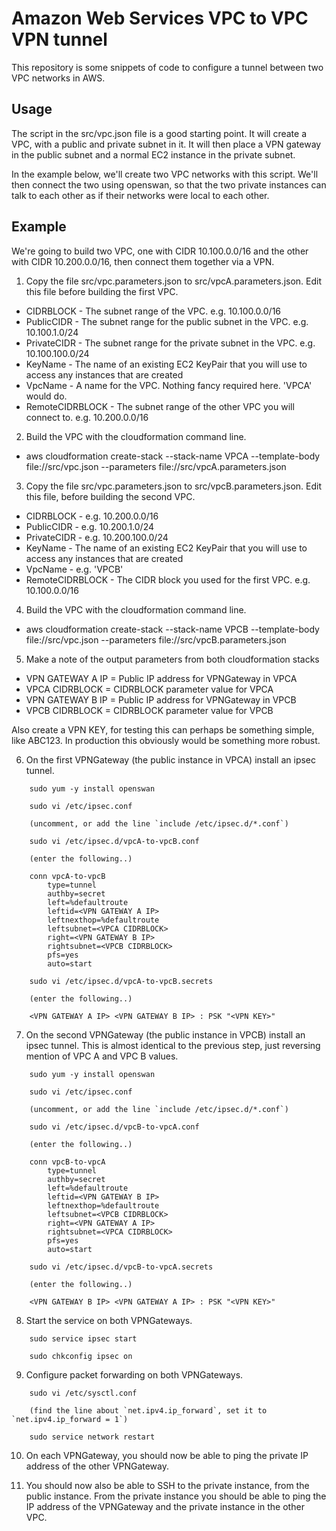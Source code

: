 # Amazon Web Services VPC to VPC VPN tunnel

This repository is some snippets of code to configure a tunnel between two VPC networks in AWS.

## Usage

The script in the src/vpc.json file is a good starting point. It will create a VPC, with a public and private subnet in it. It will then place a VPN gateway in the public subnet and a normal EC2 instance in the private subnet.

In the example below, we'll create two VPC networks with this script. We'll then connect the two using openswan, so that the two private instances can talk to each other as if their networks were local to each other.

## Example

We're going to build two VPC, one with CIDR 10.100.0.0/16 and the other with CIDR 10.200.0.0/16, then connect them together via a VPN.

1. Copy the file src/vpc.parameters.json to src/vpcA.parameters.json. Edit this file before building the first VPC.
  * CIDRBLOCK - The subnet range of the VPC. e.g. 10.100.0.0/16
  * PublicCIDR - The subnet range for the public subnet in the VPC. e.g. 10.100.1.0/24
  * PrivateCIDR - The subnet range for the private subnet in the VPC. e.g. 10.100.100.0/24
  * KeyName - The name of an existing EC2 KeyPair that you will use to access any instances that are created
  * VpcName - A name for the VPC. Nothing fancy required here. 'VPCA' would do.
  * RemoteCIDRBLOCK - The subnet range of the other VPC you will connect to. e.g. 10.200.0.0/16

2. Build the VPC with the cloudformation command line.
  * aws cloudformation create-stack --stack-name VPCA --template-body file://src/vpc.json --parameters file://src/vpcA.parameters.json

3. Copy the file src/vpc.parameters.json to src/vpcB.parameters.json. Edit this file, before building the second VPC.
  * CIDRBLOCK - e.g. 10.200.0.0/16
  * PublicCIDR - e.g. 10.200.1.0/24
  * PrivateCIDR - e.g. 10.200.100.0/24
  * KeyName - The name of an existing EC2 KeyPair that you will use to access any instances that are created
  * VpcName - e.g. 'VPCB'
  * RemoteCIDRBLOCK - The CIDR block you used for the first VPC. e.g. 10.100.0.0/16

4. Build the VPC with the cloudformation command line.
  * aws cloudformation create-stack --stack-name VPCB --template-body file://src/vpc.json --parameters file://src/vpcB.parameters.json

5. Make a note of the output parameters from both cloudformation stacks
  * VPN GATEWAY A IP = Public IP address for VPNGateway in VPCA
  * VPCA CIDRBLOCK = CIDRBLOCK parameter value for VPCA
  * VPN GATEWAY B IP = Public IP address for VPNGateway in VPCB
  * VPCB CIDRBLOCK = CIDRBLOCK parameter value for VPCB
    
  Also create a VPN KEY, for testing this can perhaps be something simple, like ABC123. In production this obviously would be something more robust.

6. On the first VPNGateway (the public instance in VPCA) install an ipsec tunnel.
```
    sudo yum -y install openswan
    
    sudo vi /etc/ipsec.conf
    
    (uncomment, or add the line `include /etc/ipsec.d/*.conf`)
    
    sudo vi /etc/ipsec.d/vpcA-to-vpcB.conf
    
    (enter the following..)
    
    conn vpcA-to-vpcB
        type=tunnel
        authby=secret
        left=%defaultroute
        leftid=<VPN GATEWAY A IP>
        leftnexthop=%defaultroute
        leftsubnet=<VPCA CIDRBLOCK>
        right=<VPN GATEWAY B IP>
        rightsubnet=<VPCB CIDRBLOCK>
        pfs=yes
        auto=start

    sudo vi /etc/ipsec.d/vpcA-to-vpcB.secrets
    
    (enter the following..)
    
    <VPN GATEWAY A IP> <VPN GATEWAY B IP> : PSK "<VPN KEY>"
```

7. On the second VPNGateway (the public instance in VPCB) install an ipsec tunnel. This is almost identical to the previous step, just reversing mention of VPC A and VPC B values.
```
    sudo yum -y install openswan
    
    sudo vi /etc/ipsec.conf
    
    (uncomment, or add the line `include /etc/ipsec.d/*.conf`)
    
    sudo vi /etc/ipsec.d/vpcB-to-vpcA.conf
    
    (enter the following..)
    
    conn vpcB-to-vpcA
        type=tunnel
        authby=secret
        left=%defaultroute
        leftid=<VPN GATEWAY B IP>
        leftnexthop=%defaultroute
        leftsubnet=<VPCB CIDRBLOCK>
        right=<VPN GATEWAY A IP>
        rightsubnet=<VPCA CIDRBLOCK>
        pfs=yes
        auto=start

    sudo vi /etc/ipsec.d/vpcB-to-vpcA.secrets
    
    (enter the following..)
    
    <VPN GATEWAY B IP> <VPN GATEWAY A IP> : PSK "<VPN KEY>"
```
8. Start the service on both VPNGateways.
```
    sudo service ipsec start
    
    sudo chkconfig ipsec on
```
9. Configure packet forwarding on both VPNGateways.
```
    sudo vi /etc/sysctl.conf
    
    (find the line about `net.ipv4.ip_forward`, set it to `net.ipv4.ip_forward = 1`)
    
    sudo service network restart
```
10. On each VPNGateway, you should now be able to ping the private IP address of the other VPNGateway.

11. You should now also be able to SSH to the private instance, from the public instance. From the private instance you should be able to ping the IP address of the VPNGateway and the private instance in the other VPC.

